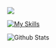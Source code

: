 <img src = "https://github-readme-stats.vercel.app/api/top-langs/?username=igorlfs&layout=compact&theme=dark&langs_count=4&hide=jupyter%20notebook">

[![My Skills](https://skillicons.dev/icons?i=java,gradle,bash,linux,lua,neovim)](https://skillicons.dev)

![Github Stats](https://github-readme-stats.vercel.app/api?username=igorlfs&show_icons=true&theme=dark)
